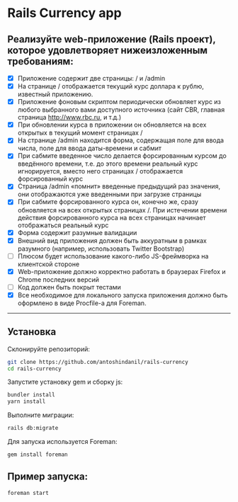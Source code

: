 # Rails Currency app

## Реализуйте web-приложение (Rails проект), которое удовлетворяет нижеизложенным требованиям: 

- [x] Приложение содержит две страницы: / и /admin
- [x] На странице / отображается текущий курс доллара к рублю, известный приложению.
- [x] Приложение фоновым скриптом периодически обновляет курс из любого выбранного вами доступного источника (сайт CBR, главная страница http://www.rbc.ru, и т.д.)
- [x] При обновлении курса в приложении он обновляется на всех открытых в текущий момент страницах /
- [x] На странице /admin находится форма, содержащая поле для ввода числа, поле для ввода даты-времени и сабмит
- [x] При сабмите введенное число делается форсированным курсом до введённого времени, т.е. до этого времени реальный курс игнорируется, вместо него страницах / отображается форсированный курс
- [x] Страница /admin «помнит» введенные предыдущий раз значения, они отображаются уже введенными при загрузке страницы
- [x] При сабмите форсированного курса он, конечно же, cразу обновляется на всех открытых страницах /. При истечении времени действия форсированного курса на всех страницах начинает отображаться реальный курс
- [x] Форма содержит разумные валидации
- [x] Внешний вид приложения должен быть аккуратным в рамках разумного (например, использовать Twitter Bootstrap)
- [ ] Плюсом будет использование какого-либо JS-фреймворка на клиентской стороне
- [x] Web-приложение должно корректно работать в браузерах Firefox и Chrome последних версий
- [ ] Код должен быть покрыт тестами
- [x] Все необходимое для локального запуска приложения должно быть оформлено в виде Procfile-а для Foreman.

---

## Установка

Склонируйте репозиторий:

```bash
git clone https://github.com/antoshindanil/rails-currency
cd rails-currency
```

Запустите установку gem и сборку js:

```bash
bundler install
yarn install
```

Выполните миграции:

```bash
rails db:migrate
```
Для запуска используется Foreman:

```bash
gem install foreman
```

## Пример запуска: 

```bash
foreman start
```
